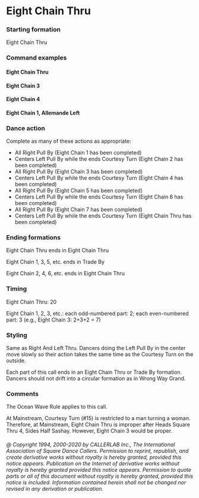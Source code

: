 
# Eight Chain Thru

### Starting formation

Eight Chain Thru

### Command examples

#### Eight Chain Thru
#### Eight Chain 3
#### Eight Chain 4
#### Eight Chain 1, Allemande Left

### Dance action

Complete as many of these actions as appropriate:

- All Right Pull By (Eight Chain 1 has been completed)
- Centers Left Pull By while the ends Courtesy Turn (Eight Chain 2 has been completed)
- All Right Pull By (Eight Chain 3 has been completed)
- Centers Left Pull By while the ends Courtesy Turn (Eight Chain 4 has been completed)
- All Right Pull By (Eight Chain 5 has been completed)
- Centers Left Pull By while the ends Courtesy Turn (Eight Chain 6 has been completed)
- All Right Pull By (Eight Chain 7 has been completed)
- Centers Left Pull By while the ends Courtesy Turn (Eight Chain Thru has been completed)

### Ending formations

Eight Chain Thru ends in Eight Chain Thru

Eight Chain 1, 3, 5, etc. ends in Trade By

Eight Chain 2, 4, 6, etc. ends in Eight Chain Thru

### Timing

Eight Chain Thru: 20

Eight Chain 1, 2, 3, etc.: each odd-numbered part: 2; each even-numbered part: 3 (e.g., Eight Chain 3: 2+3+2 = 7)

### Styling

Same as Right And Left Thru. Dancers doing the Left Pull By in the center move slowly so their action takes the same time as the Courtesy Turn on the outside.

Each part of this call ends in an Eight Chain Thru or Trade By formation. Dancers should not drift into a circular formation as in Wrong Way Grand.

### Comments

The Ocean Wave Rule applies to this call.

At Mainstream, Courtesy Turn (#15) is restricted to a man turning a woman. Therefore, at Mainstream, Eight Chain Thru is improper after Heads Square Thru 4, Sides Half Sashay. However, Eight Chain 3 would be proper.

###### @ Copyright 1994, 2000-2020 by CALLERLAB Inc., The International Association of Square Dance Callers. Permission to reprint, republish, and create derivative works without royalty is hereby granted, provided this notice appears. Publication on the Internet of derivative works without royalty is hereby granted provided this notice appears. Permission to quote parts or all of this document without royalty is hereby granted, provided this notice is included. Information contained herein shall not be changed nor revised in any derivation or publication.
